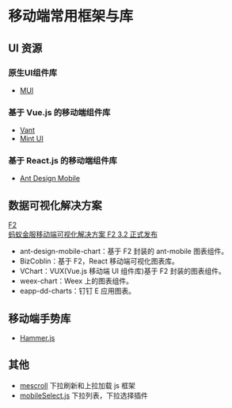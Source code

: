 # 移动端常用框架与库

## UI 资源
### 原生UI组件库
- [MUI](http://dev.dcloud.net.cn/mui/)

### 基于 Vue.js 的移动端组件库
- [Vant](https://youzan.github.io/vant/#/zh-CN/intro)
- [Mint UI](http://mint-ui.github.io/#!/zh-cn)

### 基于 React.js 的移动端组件库
- [Ant Design Mobile](https://mobile.ant.design/index-cn)

## 数据可视化解决方案
[F2](https://github.com/antvis/f2)  
[蚂蚁金服移动端可视化解决方案 F2 3.2 正式发布](https://juejin.im/post/5b84e75ee51d4538a751f988)
- ant-design-mobile-chart：基于 F2 封装的 ant-mobile 图表组件。
- BizCoblin：基于 F2，React 移动端可视化图表库。
- VChart：VUX(Vue.js 移动端 UI 组件库)基于 F2 封装的图表组件。
- weex-chart：Weex 上的图表组件。
- eapp-dd-charts：钉钉 E 应用图表。

## 移动端手势库
- [Hammer.js](https://hammerjs.github.io/getting-started/)

## 其他
- [mescroll](http://www.mescroll.com/index.html)
下拉刷新和上拉加载 js 框架
- [mobileSelect.js](https://github.com/onlyhom/mobileSelect.js)
下拉列表，下拉选择插件



